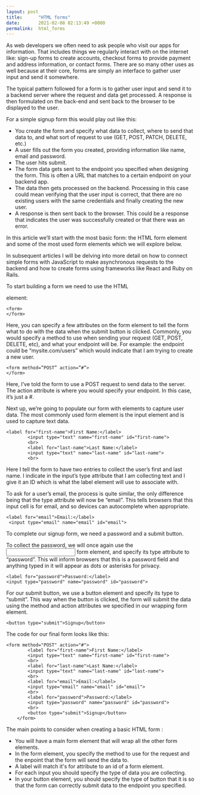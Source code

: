```yaml
---
layout: post
title:      "HTML forms"
date:       2021-02-08 02:13:49 +0000
permalink:  html_forms
---
```



As web developers we often need to ask people who visit our apps for information. That includes things we regularly interact with on the internet like: sign-up forms to create accounts, checkout forms to provide payment and address information,  or contact forms. There are so many other uses as well because at their core, forms are simply an interface to gather user input and send it somewhere. 

The typical pattern followed for a form is to gather user input and send it to a backend server where the request and data get processed. A response is then formulated on the back-end and sent back to the browser to be displayed to the user.

For a simple signup form this would play out like this:

* 	You create the form and specify what data to collect, where to send that data to, and what sort of request to use (GET, POST, PATCH, DELETE, etc.)
* 	A user fills out the form you created, providing information like name, email and password.
*  The user hits submit.
*  The form data gets sent to the endpoint you specified when designing the form. This is often a URL that matches to a certain endpoint on your backend app. 
*  The data then gets processed on the backend. Processing in this case could mean verifying that the user input is correct, that there are no existing users with the same credentials and finally creating the new user.
*  A response is then sent back to the browser. This could be a response that indicates the user was successfully created or that there was an error.

In this article we’ll start with the most basic form: the HTML form element and some of the most used form elements which we will explore below.

In subsequent articles I will be delving into more detail on how to connect simple forms with JavaScript to make asynchronous requests to the backend and how to create forms using frameworks like React and Ruby on Rails.


To start building a form we need to use the HTML <form> element:

```
<form>
</form>
```

Here, you can specify a few attributes on the form element to tell the form what to do with the data when the submit button is clicked.
Commonly, you would specify a method to use when sending your request (GET, POST, DELETE, etc), and what your endpoint will be. For example: the endpoint could be “mysite.com/users” which would indicate that I am trying to create a new user.


```
<form method=”POST” action=”#”>
</form>
```

Here, I’ve told the form to use a POST request to send data to the server. The action attribute is where you would specify your endpoint. In this case, it’s just a #.

Next up, we’re going to populate our form with elements to capture user data. 
The most commonly used form element is the input element and is used to capture text data.

```
<label for="first-name">First Name:</label>
        <input type="text" name="first-name" id="first-name">
        <br>
        <label for="last-name">Last Name:</label>
        <input type="text" name="last-name" id="last-name">
        <br>
```

Here I tell the form to have two entries to collect the user’s first and last name. I indicate in the input’s type attribute that I am collecting text and I give it an ID which is what the label element will use to associate with. 

To ask for a user’s email, the process is quite similar, the only difference being that the type attribute will now be “email”. This tells browsers that this input cell is for email, and so devices can autocomplete when appropriate. 

```
<label for="email">Email:</label>
 <input type="email" name="email" id="email">
```

To complete our signup form, we need a password and a submit button.

To collect the password, we will once again use the <input> form element, and specify its type attribute to “password”. This will inform browsers that this is a password field and anything typed in it will appear as dots or asterisks for privacy.

```
<label for="password">Password:</label>
<input type="password" name="password" id="password">
```

For our submit button, we use a button element and specify its type to “submit”. This way when the button is clicked, the form will submit the data using the method and action attributes we specified in our wrapping form element.

```
<button type="submit">Signup</button>
```

The code for our final form looks like this:

```
<form method="POST" action="#">
        <label for="first-name">First Name:</label>
        <input type="text" name="first-name" id="first-name">
        <br>
        <label for="last-name">Last Name:</label>
        <input type="text" name="last-name" id="last-name">
        <br>
        <label for="email">Email:</label>
        <input type="email" name="email" id="email">
        <br>
        <label for="password">Password:</label>
        <input type="password" name="password" id="password">
        <br>
        <button type="submit">Signup</button>
    </form>
```

The main points to consider when creating a basic HTML form :
* You will have a main form element that will wrap all the other form elements.
* In the form element, you specify the method to use for the request and the enpoint that the form will send the data to.
* A label will match it's for attribute to an id of a form element.
* For each input you should specify the type of data you are collecting.
* In your button element, you should specify the type of button that it is so that the form can correctly submit data to the endpoint you specified.



